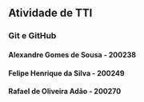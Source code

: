 ## Atividade de TTI

### Git e GitHub

#### Alexandre Gomes de Sousa - 200238
#### Felipe Henrique da Silva - 200249
#### Rafael de Oliveira Adão - 200270
